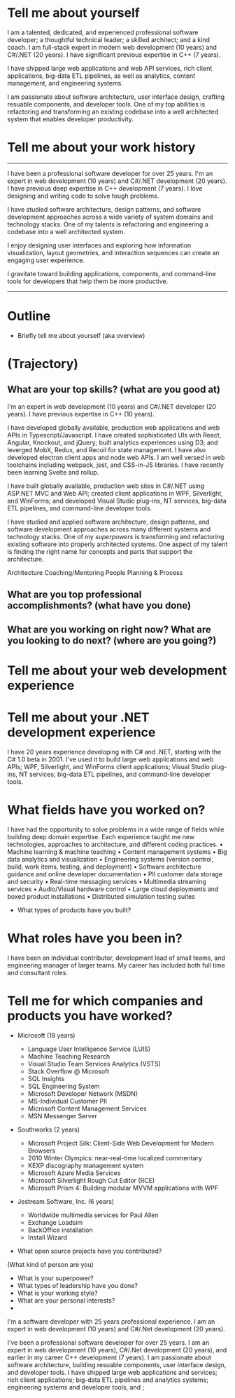 # Tell me about yourself
I am a talented, dedicated, and experienced professional software developer; a thoughtful technical leader; a skilled architect; and a kind coach. I am full-stack expert in modern web development (10 years) and C#/.NET (20 years). I have significant previous expertise in C++ (7 years). 

I have shipped large web applications and web API services, rich client applications, big-data ETL pipelines, as well as analytics, content management, and engineering systems.

I am passionate about software architecture, user interface design, crafting resuable components, and developer tools. One of my top abilities is refactoring and transforming an existing codebase into a well architected system that enables developer productivity.

# Tell me about your work history






---

I have been a professional software developer for over 25 years. I'm an expert in web development (10 years) and C#/.NET development (20 years). I have previous deep expertise in C++ development (7 years). I love designing and writing code to solve tough problems.

I have studied software architecture, design patterns, and software development approaches across a wide variety of system domains and technology stacks. One of my talents is refactoring and engineering a codebase into a well architected system.

I enjoy designing user interfaces and exploring how information visualization, layout geometries, and interaction sequences can create an engaging user experience.

I gravitate toward building applications, components, and command-line tools for developers that help them be more productive.

---

# Outline

- Briefly tell me about yourself (aka overview)

# (Trajectory)

## What are your top skills? (what are you good at)

I'm an expert in web development (10 years) and C#/.NET developer (20 years). I have previous expertise in C++ (10 years).

I have developed globally available, production web applications and web APIs in Typescript/Javascript. I have created sophisticated UIs with React, Angular, Knockout, and jQuery; built analytics experiences using D3; and leverged MobX, Redux, and Recoil for state management. I have also developed electron client apps and node web APIs. I am well versed in web toolchains including webpack, jest, and CSS-in-JS libraries. I have recently been learning Svelte and rollup.

I have built globally available, production web sites in C#/.NET using ASP.NET MVC and Web API; created client applications in WPF, Silverlight, and WinForms; and developed Visual Studio plug-ins, NT services, big-data ETL pipelines, and
command-line developer tools.

I have studied and applied software architecture, design patterns, and software development approaches across many different systems and technology stacks. One of my _superpowers_ is transforming and refactoring existing software into properly architected systems. One aspect of my talent is finding the right name for concepts and parts that support the architecture.

Architecture
Coaching/Mentoring People
Planning & Process

## What are you top professional accomplishments? (what have you done)

## What are you working on right now? What are you looking to do next? (where are you going?)

# Tell me about your web development experience

# Tell me about your .NET development experience

I have 20 years experience developing with C# and .NET, starting with the C# 1.0 beta in 2001. I've used it to build large web applications and web APIs; WPF, Silverlight, and WinForms client applications; Visual Studio plug-ins, NT services; big-data ETL pipelines, and command-line developer tools.

# What fields have you worked on?

I have had the opportunity to solve problems in a wide range of fields while building deep domain expertise. Each experience taught me new technologies, approaches to architecture, and different coding practices.
• Machine learning & machine teaching
• Content management systems
• Big data analytics and visualization
• Engineering systems (version control, build, work items, testing, and deployment)
• Software architecture guidance and online developer documentation
• PII customer data storage and security
• Real-time messaging services
• Multimedia streaming services
• Audio/Visual hardware control
• Large cloud deployments and boxed product installations
• Distributed simulation testing suites

- What types of products have you built?

# What roles have you been in?

I have been an individual contributor, development lead of small teams, and engineering manager of larger teams. My career has included both full time and consultant roles.

# Tell me for which companies and products you have worked?

- Microsoft (18 years)
  - Language User Intelligence Service (LUIS)
  - Machine Teaching Research
  - Visual Studio Team Services Analytics (VSTS)
  - Stack Overflow @ Microsoft
  - SQL Insights
  - SQL Engineering System
  - Microsoft Developer Network (MSDN)
  - MS-Individual Customer PII
  - Microsoft Content Management Services
  - MSN Messenger Server
- Southworks (2 years)
  - Microsoft Project Silk: Client-Side Web Development for Modern Browsers
  - 2010 Winter Olympics: near-real-time localized commentary
  - KEXP discography management system
  - Microsoft Azure Media Services
  - Microsoft Silverlight Rough Cut Editor (RCE)
  - Microsoft Prism 4: Building modular MVVM applications with WPF
- Jestream Software, Inc. (6 years)

  - Worldwide multimedia services for Paul Allen
  - Exchange Loadsim
  - BackOffice installation
  - Install Wizard

- What open source projects have you contributed?

(What kind of person are you)

- What is your superpower?
- What types of leadership have you done?
- What is your working style?
- What are your personal interests?
-

I'm a software developer with 25 years professional experience. I am an expert in web development (10 years) and C#/.Net development (20 years).

I've been a professional software developer for over 25 years. I am an expert in web development (10 years), C#/.Net development (20 years), and earlier in my career C++ development (7 years). I am passionate about software architecture, building resuable components, user interface design, and developer tools. I have shipped large web applications and services; rich client applications; big-data ETL pipelines and analytics systems; engineering systems and developer tools, and ;
